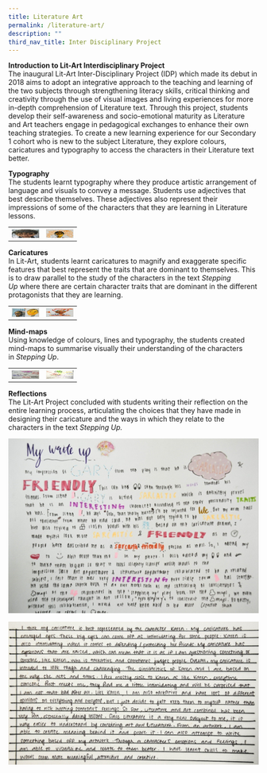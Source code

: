 ```yaml
---
title: Literature Art
permalink: /literature-art/
description: ""
third_nav_title: Inter Disciplinary Project
---
```

**Introduction to Lit-Art Interdisciplinary Project**  
The inaugural Lit-Art Inter-Disciplinary Project (IDP) which made its debut in 2018 aims to adopt an integrative approach to the teaching and learning of the two subjects through strengthening literacy skills, critical thinking and creativity through the use of visual images and living experiences for more in-depth comprehension of Literature text. Through this project, students develop their self-awareness and socio-emotional maturity as Literature and Art teachers engage in pedagogical exchanges to enhance their own teaching strategies. To create a new learning experience for our Secondary 1 cohort who is new to the subject Literature, they explore colours, caricatures and typography to access the characters in their Literature text better.

**Typography**  
The students learnt typography where they produce artistic arrangement of language and visuals to convey a message. Students use adjectives that best describe themselves. These adjectives also represent their impressions of some of the characters that they are learning in Literature lessons.

<table>
<tbody>
  <tr>
    <th><img src="/images/01-3-e1571270563532.jpeg" width="55" height="17"></th>
    <th><img src="/images/02-4-e1571270571857.jpeg" width="55" height="17"></th>
  </tr>
</tbody>
</table>

  

**Caricatures**  
In Lit-Art, students learnt caricatures to magnify and exaggerate specific features that best represent the traits that are dominant to themselves. This is to draw parallel to the study of the characters in the text _Stepping Up_ where there are certain character traits that are dominant in the different protagonists that they are learning.

<table>
<tbody>
  <tr>
    <th><img src="/images/03-4-768x516.jpeg" width="55" height="17"></th>
    <th><img src="/images/04-4-e1571270732737.jpeg" width="55" height="17"></th>
  </tr>
</tbody>
</table>

  

**Mind-maps**  
Using knowledge of colours, lines and typography, the students created mind-maps to summarise visually their understanding of the characters in _Stepping Up_.

<table>
<tbody>
  <tr>
    <th><img src="/images/05-3-768x564.jpeg" width="55" height="17"></th>
    <th><img src="/images/06-1-768x517.jpeg" width="55" height="17"></th>
  </tr>
</tbody>
</table>

  

**Reflections**  
The Lit-Art Project concluded with students writing their reflection on the entire learning process, articulating the choices that they have made in designing their caricature and the ways in which they relate to the characters in the text _Stepping Up._

![Reflections](/images/001.jpeg)

  

![Reflections](/images/002.jpeg)